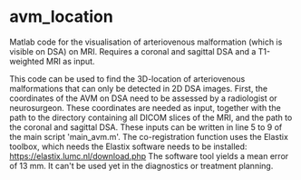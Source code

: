 # avm_location
Matlab code for the visualisation of arteriovenous malformation (which is visible on DSA) on MRI. Requires a coronal and sagittal DSA and a T1-weighted MRI as input.

This code can be used to find the 3D-location of arteriovenous malformations that can only be detected in 2D DSA images.
First, the coordinates of the AVM on DSA need to be assessed by a radiologist or neurosurgeon. 
These coordinates are needed as input, together with the path to the directory containing all DICOM slices of the MRI, and the path to the coronal and sagittal DSA.
These inputs can be written in line 5 to 9 of the main script 'main_avm.m'. 
The co-registration function uses the Elastix toolbox, which needs the Elastix software needs to be installed: https://elastix.lumc.nl/download.php
The software tool yields a mean error of 13 mm. It can't be used yet in the diagnostics or treatment planning. 
